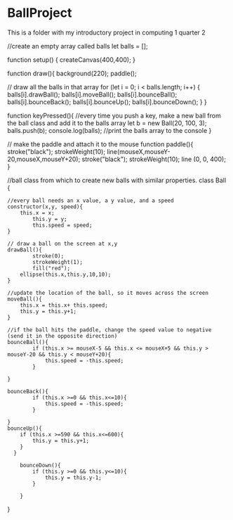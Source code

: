 # BallProject
This is a folder with my introductory project in computing 1 quarter 2

//create an empty array called balls
let balls = [];

function setup() {
  	createCanvas(400,400);
}

function draw(){
	background(220);
  	paddle();

//	draw all the balls in that array
	for (let i = 0; i < balls.length; i++) {
	 	balls[i].drawBall();
       	    	balls[i].moveBall();
        	balls[i].bounceBall();
        balls[i].bounceBack();
      balls[i].bounceUp();
    balls[i].bounceDown();
	  }
}

function keyPressed(){ //every time you push a key, make a new ball from the ball class and add it to the balls array
    let  b = new Ball(20, 100, 3);
    balls.push(b);
    console.log(balls); //print the balls array to the console
}

// make the paddle and attach it to the mouse
function paddle(){
  stroke("black");
  strokeWeight(10);
  line(mouseX,mouseY-20,mouseX,mouseY+20);
  stroke("black");
  strokeWeight(10);
  line (0, 0, 400);
}

//ball class from which to create new balls with similar properties.
class Ball {

	//every ball needs an x value, a y value, and a speed
	constructor(x,y, speed){
		this.x = x;
    		this.y = y;
        	this.speed = speed;
	}

	// draw a ball on the screen at x,y
	drawBall(){
    		stroke(0);
        	strokeWeight(1);
    		fill("red");
		ellipse(this.x,this.y,10,10);
	}

	//update the location of the ball, so it moves across the screen
	moveBall(){
		this.x = this.x+ this.speed;
		this.y = this.y+1;
	}

	//if the ball hits the paddle, change the speed value to negative (send it in the opposite direction)
  	bounceBall(){
    		if (this.x >= mouseX-5 && this.x <= mouseX+5 && this.y > mouseY-20 && this.y < mouseY+20){
      			this.speed = -this.speed;
    		}

  	}

    bounceBack(){
    		if (this.x >=0 && this.x<=10){
      			this.speed = -this.speed;
    		}

  	}
    bounceUp(){
        if (this.x >=590 && this.x<=600){
            this.y = this.y+1;
        }
      }

        bounceDown(){
            if (this.y >=0 && this.y<=10){
                this.y = this.y-1;
            }

        }



}
